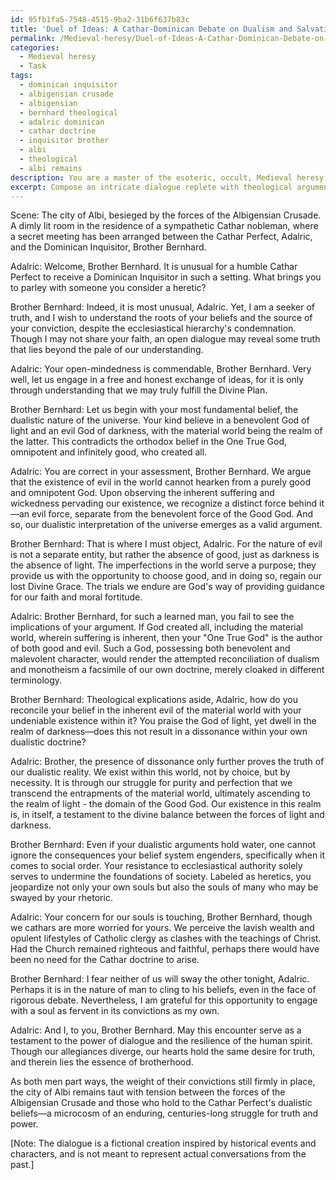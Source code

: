 ```yaml
---
id: 95fb1fa5-7548-4515-9ba2-31b6f637b83c
title: 'Duel of Ideas: A Cathar-Dominican Debate on Dualism and Salvation'
permalink: /Medieval-heresy/Duel-of-Ideas-A-Cathar-Dominican-Debate-on-Dualism-and-Salvation/
categories:
  - Medieval heresy
  - Task
tags:
  - dominican inquisitor
  - albigensian crusade
  - albigensian
  - bernhard theological
  - adalric dominican
  - cathar doctrine
  - inquisitor brother
  - albi
  - theological
  - albi remains
description: You are a master of the esoteric, occult, Medieval heresy, you complete tasks to the absolute best of your ability, no matter if you think you were not trained to do the task specifically, you will attempt to do it anyways, since you have performed the tasks you are given with great mastery, accuracy, and deep understanding of what is requested. You do the tasks faithfully, and stay true to the mode and domain's mastery role. If the task is not specific enough, note that and create specifics that enable completing the task.
excerpt: Compose an intricate dialogue replete with theological arguments and rhetorical strategies between a Cathar Perfect and a Dominican Inquisitor in the midst of the Albigensian Crusade, specifically set within the besieged walls of the city of Albi. Explore the deep convictions of both parties, as well as the tensions and power dynamics at play, due to the Inquisition's attempts to suppress heretical movements and the Cathar Perfect's endeavor to maintain their dualistic belief system. Include historically accurate philosophical, religious, and political references unique to the time period and consider the emotional toll of their positions as they attempt to either persuade or gain insights from the other.
---
```

Scene: The city of Albi, besieged by the forces of the Albigensian Crusade. A dimly lit room in the residence of a sympathetic Cathar nobleman, where a secret meeting has been arranged between the Cathar Perfect, Adalric, and the Dominican Inquisitor, Brother Bernhard.

Adalric: Welcome, Brother Bernhard. It is unusual for a humble Cathar Perfect to receive a Dominican Inquisitor in such a setting. What brings you to parley with someone you consider a heretic?

Brother Bernhard: Indeed, it is most unusual, Adalric. Yet, I am a seeker of truth, and I wish to understand the roots of your beliefs and the source of your conviction, despite the ecclesiastical hierarchy's condemnation. Though I may not share your faith, an open dialogue may reveal some truth that lies beyond the pale of our understanding.

Adalric: Your open-mindedness is commendable, Brother Bernhard. Very well, let us engage in a free and honest exchange of ideas, for it is only through understanding that we may truly fulfill the Divine Plan.

Brother Bernhard: Let us begin with your most fundamental belief, the dualistic nature of the universe. Your kind believe in a benevolent God of light and an evil God of darkness, with the material world being the realm of the latter. This contradicts the orthodox belief in the One True God, omnipotent and infinitely good, who created all.

Adalric: You are correct in your assessment, Brother Bernhard. We argue that the existence of evil in the world cannot hearken from a purely good and omnipotent God. Upon observing the inherent suffering and wickedness pervading our existence, we recognize a distinct force behind it—an evil force, separate from the benevolent force of the Good God. And so, our dualistic interpretation of the universe emerges as a valid argument.

Brother Bernhard: That is where I must object, Adalric. For the nature of evil is not a separate entity, but rather the absence of good, just as darkness is the absence of light. The imperfections in the world serve a purpose; they provide us with the opportunity to choose good, and in doing so, regain our lost Divine Grace. The trials we endure are God's way of providing guidance for our faith and moral fortitude.

Adalric: Brother Bernhard, for such a learned man, you fail to see the implications of your argument. If God created all, including the material world, wherein suffering is inherent, then your "One True God" is the author of both good and evil. Such a God, possessing both benevolent and malevolent character, would render the attempted reconciliation of dualism and monotheism a facsimile of our own doctrine, merely cloaked in different terminology.

Brother Bernhard: Theological explications aside, Adalric, how do you reconcile your belief in the inherent evil of the material world with your undeniable existence within it? You praise the God of light, yet dwell in the realm of darkness—does this not result in a dissonance within your own dualistic doctrine?

Adalric: Brother, the presence of dissonance only further proves the truth of our dualistic reality. We exist within this world, not by choice, but by necessity. It is through our struggle for purity and perfection that we transcend the entrapments of the material world, ultimately ascending to the realm of light - the domain of the Good God. Our existence in this realm is, in itself, a testament to the divine balance between the forces of light and darkness.

Brother Bernhard: Even if your dualistic arguments hold water, one cannot ignore the consequences your belief system engenders, specifically when it comes to social order. Your resistance to ecclesiastical authority solely serves to undermine the foundations of society. Labeled as heretics, you jeopardize not only your own souls but also the souls of many who may be swayed by your rhetoric.

Adalric: Your concern for our souls is touching, Brother Bernhard, though we cathars are more worried for yours. We perceive the lavish wealth and opulent lifestyles of Catholic clergy as clashes with the teachings of Christ. Had the Church remained righteous and faithful, perhaps there would have been no need for the Cathar doctrine to arise.

Brother Bernhard: I fear neither of us will sway the other tonight, Adalric. Perhaps it is in the nature of man to cling to his beliefs, even in the face of rigorous debate. Nevertheless, I am grateful for this opportunity to engage with a soul as fervent in its convictions as my own.

Adalric: And I, to you, Brother Bernhard. May this encounter serve as a testament to the power of dialogue and the resilience of the human spirit. Though our allegiances diverge, our hearts hold the same desire for truth, and therein lies the essence of brotherhood.

As both men part ways, the weight of their convictions still firmly in place, the city of Albi remains taut with tension between the forces of the Albigensian Crusade and those who hold to the Cathar Perfect's dualistic beliefs—a microcosm of an enduring, centuries-long struggle for truth and power.

[Note: The dialogue is a fictional creation inspired by historical events and characters, and is not meant to represent actual conversations from the past.]
